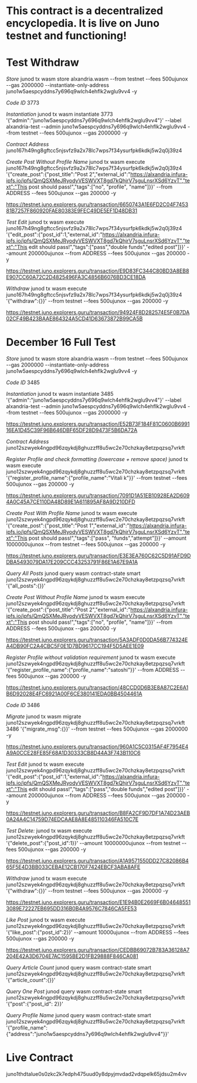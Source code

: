 # This contract is a decentralized encyclopedia. It is live on Juno testnet and functioning! 

# Test Withdraw

*Store*
junod tx wasm store alxandria.wasm --from testnet --fees 500ujunox --gas 2000000 --instantiate-only-address juno1w5aespcyddns7y696q9wlch4ehflk2wglu9vv4 -y

*Code ID*
3773

*Instantiation*
junod tx wasm instantiate 3773 '{"admin":"juno1w5aespcyddns7y696q9wlch4ehflk2wglu9vv4"}' --label alxandria-test --admin juno1w5aespcyddns7y696q9wlch4ehflk2wglu9vv4 --from testnet --fees 500ujunox --gas 2000000 -y

*Contract Address*
juno167h49ng8gftcc5njsvfz9a2x78lc7wps7f34ysurfpk6kdkj5w2q0j39z4

*Create Post Without Profile Name*
junod tx wasm execute juno167h49ng8gftcc5njsvfz9a2x78lc7wps7f34ysurfpk6kdkj5w2q0j39z4 '{"create_post":{"post_title":"Post 2","external_id":"https://alxandria.infura-ipfs.io/ipfs/QmQSXMeJRyodyVESWVXT8gd7kQhjrV7sguLnsrXSd6YzvT","text":"This post should pass!","tags":["no",  "profile", "name"]}}' --from ADDRESS --fees 500ujunox --gas 200000 -y

https://testnet.juno.explorers.guru/transaction/6650743A1E6FD2C04F745381B7257F860920FAE80383E9FEC49DE5EF1D48DB31

*Test Edit*
junod tx wasm execute juno167h49ng8gftcc5njsvfz9a2x78lc7wps7f34ysurfpk6kdkj5w2q0j39z4 '{"edit_post":{"post_id":1,"external_id":"https://alxandria.infura-ipfs.io/ipfs/QmQSXMeJRyodyVESWVXT8gd7kQhjrV7sguLnsrXSd6YzvT","text":"This edit should pass!","tags":["pass","double funds","edited post"]}}' --amount 200000ujunox --from ADDRESS --fees 500ujunox --gas 200000 -y

https://testnet.juno.explorers.guru/transaction/E9D83FC344C80BD3A8EB8E907CC60A72C2D4825496FA3C4856B6076BD3CE18DA

*Withdraw*
junod tx wasm execute juno167h49ng8gftcc5njsvfz9a2x78lc7wps7f34ysurfpk6kdkj5w2q0j39z4 '{"withdraw":{}}' --from testnet --fees 500ujunox --gas 200000 -y

https://testnet.juno.explorers.guru/transaction/94924F8D282574E5F0B7DA02CF49B423BAAE864324A5CD41D63673872B99CA5B

# December 16 Full Test

*Store*
junod tx wasm store alxandria.wasm --from testnet --fees 500ujunox --gas 2000000 --instantiate-only-address juno1w5aespcyddns7y696q9wlch4ehflk2wglu9vv4 -y

*Code ID*
3485

*Instantiation*
junod tx wasm instantiate 3485 '{"admin":"juno1w5aespcyddns7y696q9wlch4ehflk2wglu9vv4"}' --label alxandria-test --admin juno1w5aespcyddns7y696q9wlch4ehflk2wglu9vv4 --from testnet --fees 500ujunox --gas 2000000 -y

https://testnet.juno.explorers.guru/transaction/E52B73F184F81C0600B699116EA1D45C39F96B646DBF65DF28D9473F5B6DA72A

*Contract Address*
juno12szwyek4ngpd96zqykdj8ghuzzff8u5wc2e70chzkay8etzpqzsq7vrkft

*Register Profile and check formatting (lowercase + remove space)*
junod tx wasm execute juno12szwyek4ngpd96zqykdj8ghuzzff8u5wc2e70chzkay8etzpqzsq7vrkft '{"register_profile_name":{"profile_name":"Vitali k"}}' --from testnet --fees 500ujunox --gas 200000 -y

https://testnet.juno.explorers.guru/transaction/7091D1A51EB10928EA2D6094A0C45A7CE110DA48D89E1A611895AF8A9D210DFD

*Create Post With Profile Name*
junod tx wasm execute juno12szwyek4ngpd96zqykdj8ghuzzff8u5wc2e70chzkay8etzpqzsq7vrkft '{"create_post":{"post_title":"Post 1","external_id":"https://alxandria.infura-ipfs.io/ipfs/QmQSXMeJRyodyVESWVXT8gd7kQhjrV7sguLnsrXSd6YzvT","text":"This post should pass!","tags":["pass", "funds","attempt"]}}' --amount 1000000ujunox --from testnet --fees 500ujunox --gas 200000 -y

https://testnet.juno.explorers.guru/transaction/E3E3EA760C62C5D91AFD9DDBA5493079DA17E209CCC43253791F86E1A67E9A1A

*Query All Posts*
junod query wasm contract-state smart juno12szwyek4ngpd96zqykdj8ghuzzff8u5wc2e70chzkay8etzpqzsq7vrkft '{"all_posts":{}}'

*Create Post Without Profile Name*
junod tx wasm execute juno12szwyek4ngpd96zqykdj8ghuzzff8u5wc2e70chzkay8etzpqzsq7vrkft '{"create_post":{"post_title":"Post 2","external_id":"https://alxandria.infura-ipfs.io/ipfs/QmQSXMeJRyodyVESWVXT8gd7kQhjrV7sguLnsrXSd6YzvT","text":"This post should pass!","tags":["no",  "profile", "name"]}}' --from ADDRESS --fees 500ujunox --gas 200000 -y

https://testnet.juno.explorers.guru/transaction/5A3ADF0D0DA56B774324EA4DB90FC2A4CBC5F0E1D7BD9617CC194F5D5AEE1E09

*Register Profile without validation requirement*
junod tx wasm execute juno12szwyek4ngpd96zqykdj8ghuzzff8u5wc2e70chzkay8etzpqzsq7vrkft '{"register_profile_name":{"profile_name":"satoshi"}}' --from ADDRESS --fees 500ujunox --gas 200000 -y

https://testnet.juno.explorers.guru/transaction/48CCD0D6B3E8A87C2E6A1B6D92028E4FC6921A00F6CE380141EDA0BB4504461A

*Code ID*
3486

*Migrate*
junod tx wasm migrate juno12szwyek4ngpd96zqykdj8ghuzzff8u5wc2e70chzkay8etzpqzsq7vrkft 3486 '{"migrate_msg":{}}' --from testnet --fees 500ujunox --gas 2000000 -y

https://testnet.juno.explorers.guru/transaction/960A1C5C0315AF4F7954E4A9A0CCE28FE85F68A1D30333CB8D44A3F743B110C6

*Test Edit*
junod tx wasm execute juno12szwyek4ngpd96zqykdj8ghuzzff8u5wc2e70chzkay8etzpqzsq7vrkft '{"edit_post":{"post_id":1,"external_id":"https://alxandria.infura-ipfs.io/ipfs/QmQSXMeJRyodyVESWVXT8gd7kQhjrV7sguLnsrXSd6YzvT","text":"This edit should pass!","tags":["pass","double funds","edited post"]}}' --amount 200000ujunox --from ADDRESS --fees 500ujunox --gas 200000 -y

https://testnet.juno.explorers.guru/transaction/B8FA2CF9D7DF1A74D23AEB0A24A4C14759D74EDCAAE8A8E485110346FA510C7E

*Test Delete:*
junod tx wasm execute juno12szwyek4ngpd96zqykdj8ghuzzff8u5wc2e70chzkay8etzpqzsq7vrkft '{"delete_post":{"post_id":1}}' --amount 10000000ujunox --from testnet --fees 500ujunox --gas 200000 -y

https://testnet.juno.explorers.guru/transaction/A1A9571550DD27C82086B465F5E4D3BB033CEBAE12CB170F7424EBCF3ABA8AFE

*Withdraw*
junod tx wasm execute juno12szwyek4ngpd96zqykdj8ghuzzff8u5wc2e70chzkay8etzpqzsq7vrkft '{"withdraw":{}}' --from testnet --fees 500ujunox --gas 200000 -y

https://testnet.juno.explorers.guru/transaction/E1E94B0E2669F6B046485513089E72227EB695DD316B0B4A9576C7846CA5FE53

*Like Post*
junod tx wasm execute juno12szwyek4ngpd96zqykdj8ghuzzff8u5wc2e70chzkay8etzpqzsq7vrkft '{"like_post":{"post_id":2}}' --amount 10000ujunox --from ADDRESS --fees 500ujunox --gas 200000 -y

https://testnet.juno.explorers.guru/transaction/CEDBB69072B783A36128A7204E42A3D6704E7AC1595BE2D1FB29888F846CA081

*Query Article Count*
junod query wasm contract-state smart juno12szwyek4ngpd96zqykdj8ghuzzff8u5wc2e70chzkay8etzpqzsq7vrkft '{"article_count":{}}'

*Query One Post*
junod query wasm contract-state smart juno12szwyek4ngpd96zqykdj8ghuzzff8u5wc2e70chzkay8etzpqzsq7vrkft '{"post":{"post_id": 2}}'

*Query Profile Name*
junod query wasm contract-state smart juno12szwyek4ngpd96zqykdj8ghuzzff8u5wc2e70chzkay8etzpqzsq7vrkft '{"profile_name":{"address":"juno1w5aespcyddns7y696q9wlch4ehflk2wglu9vv4"}}'


# Live Contract
juno1thdtalue0s0zkc2k7edph475uud0y8dpyjmvdad2vdqpelk65jdsu2m4vv
